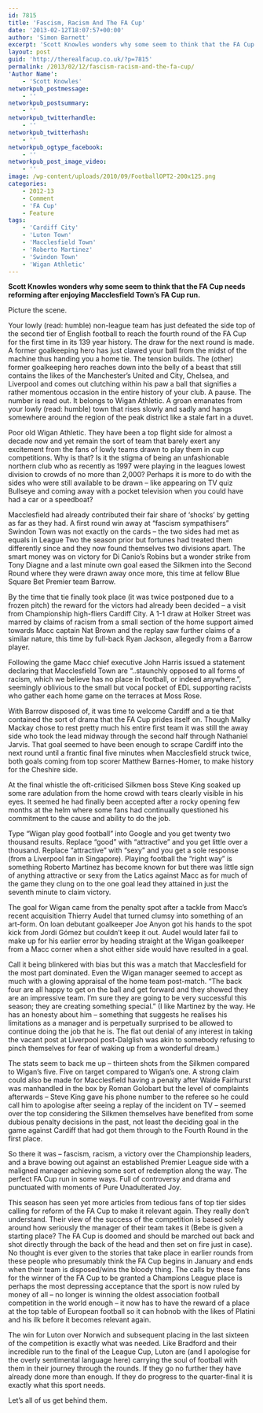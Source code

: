 ```yaml
---
id: 7815
title: 'Fascism, Racism And The FA Cup'
date: '2013-02-12T18:07:57+00:00'
author: 'Simon Barnett'
excerpt: 'Scott Knowles wonders why some seem to think that the FA Cup needs reforming after enjoying Macclesfield Town''s FA Cup run.'
layout: post
guid: 'http://therealfacup.co.uk/?p=7815'
permalink: /2013/02/12/fascism-racism-and-the-fa-cup/
'Author Name':
    - 'Scott Knowles'
networkpub_postmessage:
    - ''
networkpub_postsummary:
    - ''
networkpub_twitterhandle:
    - ''
networkpub_twitterhash:
    - ''
networkpub_ogtype_facebook:
    - ''
networkpub_post_image_video:
    - ''
image: /wp-content/uploads/2010/09/FootballOPT2-200x125.png
categories:
    - 2012-13
    - Comment
    - 'FA Cup'
    - Feature
tags:
    - 'Cardiff City'
    - 'Luton Town'
    - 'Macclesfield Town'
    - 'Roberto Martinez'
    - 'Swindon Town'
    - 'Wigan Athletic'
---
```


**Scott Knowles wonders why some seem to think that the FA Cup needs reforming after enjoying Macclesfield Town’s FA Cup run.**

Picture the scene.

Your lowly (read: humble) non-league team has just defeated the side top of the second tier of English football to reach the fourth round of the FA Cup for the first time in its 139 year history. The draw for the next round is made. A former goalkeeping hero has just clawed your ball from the midst of the machine thus handing you a home tie. The tension builds. The (other) former goalkeeping hero reaches down into the belly of a beast that still contains the likes of the Manchester’s United and City, Chelsea, and Liverpool and comes out clutching within his paw a ball that signifies a rather momentous occasion in the entire history of your club. A pause. The number is read out. It belongs to Wigan Athletic. A groan emanates from your lowly (read: humble) town that rises slowly and sadly and hangs somewhere around the region of the peak district like a stale fart in a duvet.

Poor old Wigan Athletic. They have been a top flight side for almost a decade now and yet remain the sort of team that barely exert any excitement from the fans of lowly teams drawn to play them in cup competitions. Why is that? Is it the stigma of being an unfashionable northern club who as recently as 1997 were playing in the leagues lowest division to crowds of no more than 2,000? Perhaps it is more to do with the sides who were still available to be drawn – like appearing on TV quiz Bullseye and coming away with a pocket television when you could have had a car or a speedboat?

Macclesfield had already contributed their fair share of ‘shocks’ by getting as far as they had. A first round win away at “fascism sympathisers” Swindon Town was not exactly on the cards – the two sides had met as equals in League Two the season prior but fortunes had treated them differently since and they now found themselves two divisions apart. The smart money was on victory for Di Canio’s Robins but a wonder strike from Tony Diagne and a last minute own goal eased the Silkmen into the Second Round where they were drawn away once more, this time at fellow Blue Square Bet Premier team Barrow.

By the time that tie finally took place (it was twice postponed due to a frozen pitch) the reward for the victors had already been decided – a visit from Championship high-fliers Cardiff City. A 1-1 draw at Holker Street was marred by claims of racism from a small section of the home support aimed towards Macc captain Nat Brown and the replay saw further claims of a similar nature, this time by full-back Ryan Jackson, allegedly from a Barrow player.

Following the game Macc chief executive John Harris issued a statement declaring that Macclesfield Town are “..staunchly opposed to all forms of racism, which we believe has no place in football, or indeed anywhere.”, seemingly oblivious to the small but vocal pocket of EDL supporting racists who gather each home game on the terraces at Moss Rose.

With Barrow disposed of, it was time to welcome Cardiff and a tie that contained the sort of drama that the FA Cup prides itself on. Though Malky Mackay chose to rest pretty much his entire first team it was still the away side who took the lead midway through the second half through Nathaniel Jarvis. That goal seemed to have been enough to scrape Cardiff into the next round until a frantic final five minutes when Macclesfield struck twice, both goals coming from top scorer Matthew Barnes-Homer, to make history for the Cheshire side.

At the final whistle the oft-criticised Silkmen boss Steve King soaked up some rare adulation from the home crowd with tears clearly visible in his eyes. It seemed he had finally been accepted after a rocky opening few months at the helm where some fans had continually questioned his commitment to the cause and ability to do the job.

Type “Wigan play good football” into Google and you get twenty two thousand results. Replace “good” with “attractive” and you get little over a thousand. Replace “attractive” with “sexy” and you get a sole response (from a Liverpool fan in Singapore). Playing football the “right way” is something Roberto Martinez has become known for but there was little sign of anything attractive or sexy from the Latics against Macc as for much of the game they clung on to the one goal lead they attained in just the seventh minute to claim victory.

The goal for Wigan came from the penalty spot after a tackle from Macc’s recent acquisition Thierry Audel that turned clumsy into something of an art-form. On loan debutant goalkeeper Joe Anyon got his hands to the spot kick from Jordi Gómez but couldn’t keep it out. Audel would later fail to make up for his earlier error by heading straight at the Wigan goalkeeper from a Macc corner when a shot either side would have resulted in a goal.

Call it being blinkered with bias but this was a match that Macclesfield for the most part dominated. Even the Wigan manager seemed to accept as much with a glowing appraisal of the home team post-match. “The back four are all happy to get on the ball and get forward and they showed they are an impressive team. I’m sure they are going to be very successful this season; they are creating something special.” (I like Martinez by the way. He has an honesty about him – something that suggests he realises his limitations as a manager and is perpetually surprised to be allowed to continue doing the job that he is. The flat out denial of any interest in taking the vacant post at Liverpool post-Dalglish was akin to somebody refusing to pinch themselves for fear of waking up from a wonderful dream.)

The stats seem to back me up – thirteen shots from the Silkmen compared to Wigan’s five. Five on target compared to Wigan’s one. A strong claim could also be made for Macclesfield having a penalty after Waide Fairhurst was manhandled in the box by Roman Golobart but the level of complaints afterwards – Steve King gave his phone number to the referee so he could call him to apologise after seeing a replay of the incident on TV – seemed over the top considering the Silkmen themselves have benefited from some dubious penalty decisions in the past, not least the deciding goal in the game against Cardiff that had got them through to the Fourth Round in the first place.

So there it was – fascism, racism, a victory over the Championship leaders, and a brave bowing out against an established Premier League side with a maligned manager achieving some sort of redemption along the way. The perfect FA Cup run in some ways. Full of controversy and drama and punctuated with moments of Pure Unadulterated Joy.

This season has seen yet more articles from tedious fans of top tier sides calling for reform of the FA Cup to make it relevant again. They really don’t understand. Their view of the success of the competition is based solely around how seriously the manager of their team takes it (Bebe is given a starting place? The FA Cup is doomed and should be marched out back and shot directly through the back of the head and then set on fire just in case). No thought is ever given to the stories that take place in earlier rounds from these people who presumably think the FA Cup begins in January and ends when their team is disposed/wins the bloody thing. The calls by these fans for the winner of the FA Cup to be granted a Champions League place is perhaps the most depressing acceptance that the sport is now ruled by money of all – no longer is winning the oldest association football competition in the world enough – it now has to have the reward of a place at the top table of European football so it can hobnob with the likes of Platini and his ilk before it becomes relevant again.

The win for Luton over Norwich and subsequent placing in the last sixteen of the competition is exactly what was needed. Like Bradford and their incredible run to the final of the League Cup, Luton are (and I apologise for the overly sentimental language here) carrying the soul of football with them in their journey through the rounds. If they go no further they have already done more than enough. If they do progress to the quarter-final it is exactly what this sport needs.

Let’s all of us get behind them.